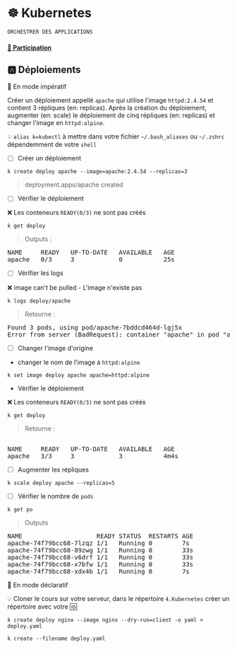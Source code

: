 # :wheel_of_dharma: Kubernetes

`ORCHESTRER DES APPLICATIONS`

#### [:tada: Participation](.scripts/Participation.md)

## :a: Déploiements

:round_pushpin: En mode impératif

Créer un déploiement appellé `apache` qui utilise l'image `httpd:2.4.54` et contient 3 répliques (en: replicas). Après la création du déploiement, augmenter (en: scale) le déploiement de cinq répliques (en: replicas) et changer l'image en `httpd:alpine`.

:bulb: `alias k=kubectl` à mettre dans votre fichier `~/.bash_aliases` ou `~/.zshrc` dépendemment de votre `shell`

- [ ] Créer un déploiement

```
k create deploy apache --image=apache:2.4.54 --replicas=3
```
> deployment.apps/apache created

- [ ] Vérifier le déploiement

:x: Les conteneurs `READY(0/3)` ne sont pas créés

```
k get deploy 
```
> Outputs :
<pre>
NAME     READY   UP-TO-DATE   AVAILABLE   AGE
apache   0/3     3            0           25s
</pre>

- [ ] Vérifier  les logs

:x: image can't be pulled - L'image n'existe pas

```
k logs deploy/apache
```
> Retourne :
<pre>
Found 3 pods, using pod/apache-7bddcd464d-lgj5x
Error from server (BadRequest): container "apache" in pod "apache-7bddcd464d-lgj5x" is waiting to start: image can't be pulled
</pre>


- [ ] Changer l'image d'origine

* changer le nom de l'image à `httpd:alpine`

```
k set image deploy apache apache=httpd:alpine
```

* Vérifier le déploiement

:x: Les conteneurs `READY(0/3)` ne sont pas créés

```
k get deploy 
```
> Retourne :
<pre> 
NAME     READY   UP-TO-DATE   AVAILABLE   AGE
apache   3/3     3            3           4m4s
</pre>


- [ ] Augmenter les répliques

```
k scale deploy apache --replicas=5
```

- [ ] Vérifier le nombre de `pods`

```
k get po
```
> Outputs
<pre>
NAME                    READY STATUS  RESTARTS AGE 
apache-74f79bcc68-7lzqz 1/1   Running 0        7s 
apache-74f79bcc68-89zwg 1/1   Running 0        33s 
apache-74f79bcc68-v6drf 1/1   Running 0        33s 
apache-74f79bcc68-x7bfw 1/1   Running 0        33s 
apache-74f79bcc68-xdx4b 1/1   Running 0        7s
</pre>


:round_pushpin: En mode déclaratif

:bulb: Cloner le cours sur votre serveur, dans le répertoire `4.Kubernetes` créer un répertoire avec votre :id:

```
k create deploy nginx --image nginx --dry-run=client -o yaml > deploy.yaml
```

```
k create --filename deploy.yaml
```

